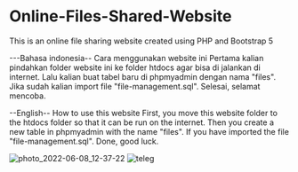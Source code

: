 # Online-Files-Shared-Website
This is an online file sharing website created using PHP and Bootstrap 5

---Bahasa indonesia--
Cara menggunakan website ini
Pertama kalian pindahkan folder website ini ke folder htdocs agar bisa di jalankan di internet.
Lalu kalian buat tabel baru di phpmyadmin dengan nama "files".
Jika sudah kalian import file "file-management.sql".
Selesai, selamat mencoba.

--English--
How to use this website
First, you move this website folder to the htdocs folder so that it can be run on the internet.
Then you create a new table in phpmyadmin with the name "files".
If you have imported the file "file-management.sql".
Done, good luck.

![photo_2022-06-08_12-37-22](https://user-images.githubusercontent.com/103715453/172539947-250a9f5f-24c9-4dc6-9fc6-15bf910cb6f1.jpg)
![teleg](https://user-images.githubusercontent.com/103715453/172540012-73fdb270-afcb-491e-b3e4-1aab13b51c44.jpg)
